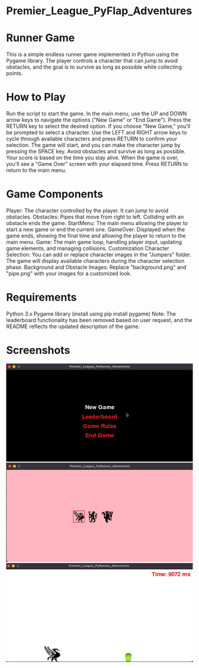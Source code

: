 # Premier_League_PyFlap_Adventures

# Runner Game
This is a simple endless runner game implemented in Python using the Pygame library. The player controls a character that can jump to avoid obstacles, and the goal is to survive as long as possible while collecting points.

# How to Play
Run the script to start the game.
In the main menu, use the UP and DOWN arrow keys to navigate the options ("New Game" or "End Game").
Press the RETURN key to select the desired option.
If you choose "New Game," you'll be prompted to select a character. Use the LEFT and RIGHT arrow keys to cycle through available characters and press RETURN to confirm your selection.
The game will start, and you can make the character jump by pressing the SPACE key.
Avoid obstacles and survive as long as possible. Your score is based on the time you stay alive.
When the game is over, you'll see a "Game Over" screen with your elapsed time. Press RETURN to return to the main menu.

# Game Components
Player: The character controlled by the player. It can jump to avoid obstacles.
Obstacles: Pipes that move from right to left. Colliding with an obstacle ends the game.
StartMenu: The main menu allowing the player to start a new game or end the current one.
GameOver: Displayed when the game ends, showing the final time and allowing the player to return to the main menu.
Game: The main game loop, handling player input, updating game elements, and managing collisions.
Customization
Character Selection: You can add or replace character images in the "Jumpers" folder. The game will display available characters during the character selection phase.
Background and Obstacle Images: Replace "background.png" and "pipe.png" with your images for a customized look.

# Requirements
Python 3.x
Pygame library (install using pip install pygame)
Note: The leaderboard functionality has been removed based on user request, and the README reflects the updated description of the game.

# Screenshots 
![Local Image](Screenshots/1.png)
![Local Image](Screenshots/2.png)
![Local Image](Screenshots/3.png)


